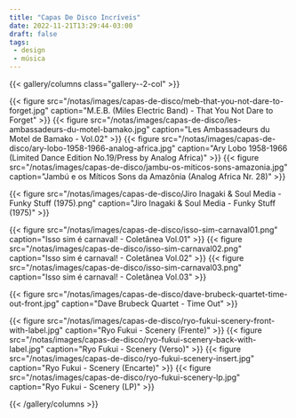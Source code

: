 ```yaml
---
title: "Capas De Disco Incríveis"
date: 2022-11-21T13:29:44-03:00
draft: false
tags:
 - design
 - música
---
```


{{< gallery/columns class="gallery--2-col" >}}

{{< figure src="/notas/images/capas-de-disco/meb-that-you-not-dare-to-forget.jpg" caption="M.E.B. (Miles Electric Band) - That You Not Dare to Forget" >}}
{{< figure src="/notas/images/capas-de-disco/les-ambassadeurs-du-motel-bamako.jpg" caption="Les Ambassadeurs du Motel de Bamako - Vol.02" >}}
{{< figure src="/notas/images/capas-de-disco/ary-lobo-1958​-​1966-analog-africa.jpg" caption="Ary Lobo 1958​-​1966 (Limited Dance Edition No​.​19/Press by Analog Africa)" >}}
{{< figure src="/notas/images/capas-de-disco/jambu-os-miticos-sons-amazonia.jpg" caption="Jambú e os Míticos Sons da Amazônia (Analog Africa Nr. 28)" >}}

{{< figure src="/notas/images/capas-de-disco/Jiro Inagaki & Soul Media - Funky Stuff (1975).png" caption="Jiro Inagaki & Soul Media - Funky Stuff (1975)" >}}

{{< figure src="/notas/images/capas-de-disco/isso-sim-carnaval01.png" caption="Isso sim é carnaval! - Coletânea Vol.01" >}}
{{< figure src="/notas/images/capas-de-disco/isso-sim-carnaval02.png" caption="Isso sim é carnaval! - Coletânea Vol.02" >}}
{{< figure src="/notas/images/capas-de-disco/isso-sim-carnaval03.png" caption="Isso sim é carnaval! - Coletânea Vol.03" >}}

{{< figure src="/notas/images/capas-de-disco/dave-brubeck-quartet-time-out-front.jpg" caption="Dave Brubeck Quartet - Time Out" >}}

{{< figure src="/notas/images/capas-de-disco/ryo-fukui-scenery-front-with-label.jpg" caption="Ryo Fukui - Scenery (Frente)" >}}
{{< figure src="/notas/images/capas-de-disco/ryo-fukui-scenery-back-with-label.jpg" caption="Ryo Fukui - Scenery (Verso)" >}}
{{< figure src="/notas/images/capas-de-disco/ryo-fukui-scenery-insert.jpg" caption="Ryo Fukui - Scenery (Encarte)" >}}
{{< figure src="/notas/images/capas-de-disco/ryo-fukui-scenery-lp.jpg" caption="Ryo Fukui - Scenery (LP)" >}}


{{< /gallery/columns >}}